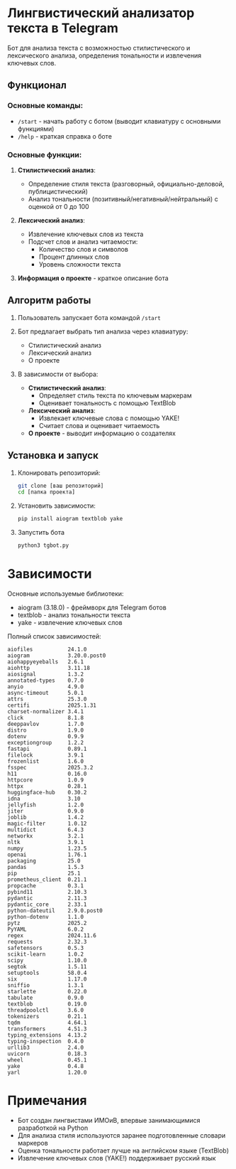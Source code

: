 # Лингвистический анализатор текста в Telegram

Бот для анализа текста с возможностью стилистического и лексического анализа, определения тональности и извлечения ключевых слов.

## Функционал

### Основные команды:
- `/start` - начать работу с ботом (выводит клавиатуру с основными функциями)
- `/help` - краткая справка о боте

### Основные функции:
1. **Стилистический анализ**:
   - Определение стиля текста (разговорный, официально-деловой, публицистический)
   - Анализ тональности (позитивный/негативный/нейтральный) с оценкой от 0 до 100

2. **Лексический анализ**:
   - Извлечение ключевых слов из текста
   - Подсчет слов и анализ читаемости:
     - Количество слов и символов
     - Процент длинных слов
     - Уровень сложности текста

3. **Информация о проекте** - краткое описание бота

## Алгоритм работы

1. Пользователь запускает бота командой `/start`
2. Бот предлагает выбрать тип анализа через клавиатуру:
   - Стилистический анализ
   - Лексический анализ
   - О проекте

3. В зависимости от выбора:
   - **Стилистический анализ**:
     - Определяет стиль текста по ключевым маркерам
     - Оценивает тональность с помощью TextBlob
   - **Лексический анализ**:
     - Извлекает ключевые слова с помощью YAKE!
     - Считает слова и оценивает читаемость
   - **О проекте** - выводит информацию о создателях

## Установка и запуск

1. Клонировать репозиторий:
   ```bash
   git clone [ваш репозиторий]
   cd [папка проекта]

2. Установить зависимости:
   ```bash
   pip install aiogram textblob yake

3. Запустить бота
   ```bash
   python3 tgbot.py

# Зависимости
Основные используемые библиотеки:
- aiogram (3.18.0) - фреймворк для Telegram ботов
- textblob - анализ тональности текста
- yake - извлечение ключевых слов

Полный список зависимостей:
```
aiofiles           24.1.0
aiogram            3.20.0.post0
aiohappyeyeballs   2.6.1
aiohttp            3.11.18
aiosignal          1.3.2
annotated-types    0.7.0
anyio              4.9.0
async-timeout      5.0.1
attrs              25.3.0
certifi            2025.1.31
charset-normalizer 3.4.1
click              8.1.8
deeppavlov         1.7.0
distro             1.9.0
dotenv             0.9.9
exceptiongroup     1.2.2
fastapi            0.89.1
filelock           3.9.1
frozenlist         1.6.0
fsspec             2025.3.2
h11                0.16.0
httpcore           1.0.9
httpx              0.28.1
huggingface-hub    0.30.2
idna               3.10
jellyfish          1.2.0
jiter              0.9.0
joblib             1.4.2
magic-filter       1.0.12
multidict          6.4.3
networkx           3.2.1
nltk               3.9.1
numpy              1.23.5
openai             1.76.1
packaging          25.0
pandas             1.5.3
pip                25.1
prometheus_client  0.21.1
propcache          0.3.1
pybind11           2.10.3
pydantic           2.11.3
pydantic_core      2.33.1
python-dateutil    2.9.0.post0
python-dotenv      1.1.0
pytz               2025.2
PyYAML             6.0.2
regex              2024.11.6
requests           2.32.3
safetensors        0.5.3
scikit-learn       1.0.2
scipy              1.10.0
segtok             1.5.11
setuptools         58.0.4
six                1.17.0
sniffio            1.3.1
starlette          0.22.0
tabulate           0.9.0
textblob           0.19.0
threadpoolctl      3.6.0
tokenizers         0.21.1
tqdm               4.64.1
transformers       4.51.3
typing_extensions  4.13.2
typing-inspection  0.4.0
urllib3            2.4.0
uvicorn            0.18.3
wheel              0.45.1
yake               0.4.8
yarl               1.20.0
```

# Примечания
- Бот создан лингвистами ИМОиВ, впервые занимающимися разработкой на Python
- Для анализа стиля используются заранее подготовленные словари маркеров
- Оценка тональности работает лучше на английском языке (TextBlob)
- Извлечение ключевых слов (YAKE!) поддерживает русский язык
